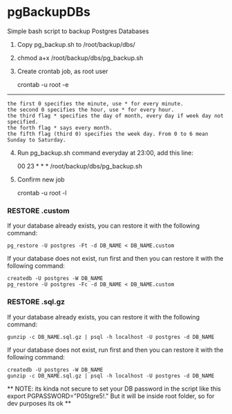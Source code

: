 # pgBackupDBs
Simple bash script to backup Postgres Databases
1. Copy pg_backup.sh to /root/backup/dbs/
2. chmod a+x /root/backup/dbs/pg_backup.sh
3. Create crontab job, as root user
	
	crontab -u root -e
	
--------------------------------------------------------------------------------------	
    the first 0 specifies the minute, use * for every minute.
    the second 0 specifies the hour, use * for every hour.
    the third flag * specifies the day of month, every day if week day not specified.
    the forth flag * says every month.
    the fifth flag (third 0) specifies the week day. From 0 to 6 mean Sunday to Saturday.

4. Run pg_backup.sh command everyday at 23:00, add this line:

	00 23 * * * /root/backup/dbs/pg_backup.sh
	
5. Confirm new job

	crontab -u root -l
	
	
	
### RESTORE .custom ###
If your database already exists, you can restore it with the following command:

	pg_restore -U postgres -Ft -d DB_NAME < DB_NAME.custom

If your database does not exist, run first and then you can restore it with the following command:

	createdb -U postgres -W DB_NAME
	pg_restore -U postgres -Fc -d DB_NAME < DB_NAME.custom




### RESTORE .sql.gz ###
If your database already exists, you can restore it with the following command:

	gunzip -c DB_NAME.sql.gz | psql -h localhost -U postgres -d DB_NAME 

If your database does not exist, run first and then you can restore it with the following command:

	createdb -U postgres -W DB_NAME
	gunzip -c DB_NAME.sql.gz | psql -h localhost -U postgres -d DB_NAME 
	
	

** NOTE: its kinda not secure to set your DB password in the script like this export PGPASSWORD="P05tgre5!." But it will be inside root folder, so for dev purposes its ok **